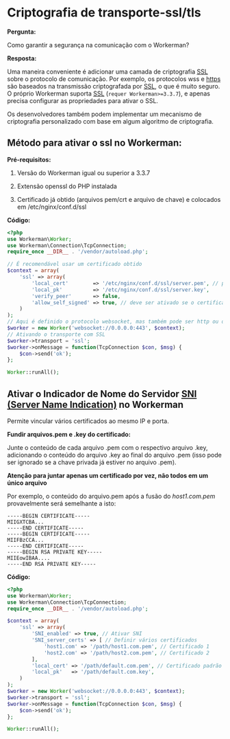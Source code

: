 # Criptografia de transporte-ssl/tls

**Pergunta:**

Como garantir a segurança na comunicação com o Workerman?

**Resposta:**

Uma maneira conveniente é adicionar uma camada de criptografia [SSL](https://baike.baidu.com/item/ssl) sobre o protocolo de comunicação. Por exemplo, os protocolos wss e [https](https://baike.baidu.com/item/https) são baseados na transmissão criptografada por [SSL](https://baike.baidu.com/item/ssl), o que é muito seguro. O próprio Workerman suporta [SSL](https://baike.baidu.com/item/ssl) (```requer Workerman>=3.3.7```), e apenas precisa configurar as propriedades para ativar o SSL.

Os desenvolvedores também podem implementar um mecanismo de criptografia personalizado com base em algum algoritmo de criptografia.

## Método para ativar o ssl no Workerman:

**Pré-requisitos:**

1. Versão do Workerman igual ou superior a 3.3.7

2. Extensão openssl do PHP instalada

3. Certificado já obtido (arquivos pem/crt e arquivo de chave) e colocados em /etc/nginx/conf.d/ssl

**Código:**

```php
<?php
use Workerman\Worker;
use Workerman\Connection\TcpConnection;
require_once __DIR__ . '/vendor/autoload.php';

// É recomendável usar um certificado obtido
$context = array(
    'ssl' => array(
        'local_cert'        => '/etc/nginx/conf.d/ssl/server.pem', // pode ser um arquivo crt também
        'local_pk'          => '/etc/nginx/conf.d/ssl/server.key',
        'verify_peer'       => false,
        'allow_self_signed' => true, // deve ser ativado se o certificado for autoassinado
    )
);
// Aqui é definido o protocolo websocket, mas também pode ser http ou outro protocolo
$worker = new Worker('websocket://0.0.0.0:443', $context);
// Ativando o transporte com SSL
$worker->transport = 'ssl';
$worker->onMessage = function(TcpConnection $con, $msg) {
    $con->send('ok');
};

Worker::runAll();
```

## Ativar o Indicador de Nome do Servidor [SNI (Server Name Indication)](https://baike.baidu.com/item/%E6%9C%8D%E5%8A%A1%E5%99%A8%E5%90%8D%E7%A7%B0%E6%8C%87%E7%A4%BA) no Workerman
Permite vincular vários certificados ao mesmo IP e porta.

**Fundir arquivos.pem e .key do certificado:**

Junte o conteúdo de cada arquivo .pem com o respectivo arquivo .key, adicionando o conteúdo do arquivo .key ao final do arquivo .pem (isso pode ser ignorado se a chave privada já estiver no arquivo .pem).

**Atenção para juntar apenas um certificado por vez, não todos em um único arquivo**

Por exemplo, o conteúdo do arquivo.pem após a fusão do *host1.com.pem* provavelmente será semelhante a isto:

```text
-----BEGIN CERTIFICATE-----
MIIGXTCBA...
-----END CERTIFICATE-----
-----BEGIN CERTIFICATE-----
MIIFBzCCA...
-----END CERTIFICATE-----
-----BEGIN RSA PRIVATE KEY-----
MIIEowIBAA....
-----END RSA PRIVATE KEY-----
```

**Código:**

```php
<?php
use Workerman\Worker;
use Workerman\Connection\TcpConnection;
require_once __DIR__ . '/vendor/autoload.php';

$context = array(
    'ssl' => array(
        'SNI_enabled' => true, // Ativar SNI
        'SNI_server_certs' => [ // Definir vários certificados
            'host1.com' => '/path/host1.com.pem', // Certificado 1
            'host2.com' => '/path/host2.com.pem', // Certificado 2
        ],
        'local_cert' => '/path/default.com.pem', // Certificado padrão
        'local_pk'   => '/path/default.com.key',
    )
);
$worker = new Worker('websocket://0.0.0.0:443', $context);
$worker->transport = 'ssl';
$worker->onMessage = function(TcpConnection $con, $msg) {
    $con->send('ok');
};

Worker::runAll();
```
